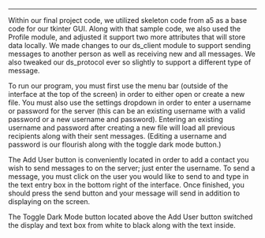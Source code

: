 _________________________________

Within our final project code, we utilized skeleton code from a5 as a base code for our tkinter GUI. Along with that sample code, we also used the Profile module, and adjusted it support two more attributes that will store data locally. We made changes to our ds_client module to support sending messages to another person as well as receiving new and all messages. We also tweaked our ds_protocol ever so slightly to support a different type of message.

To run our program, you must first use the menu bar (outside of the interface at the top of the screen) in order to either open or create a new file. You must also use the settings dropdown in order to enter a username or password for the server (this can be an existing username with a valid password or a new username and password). Entering an existing username and password after creating a new file will load all previous recipients along with their sent messages.
(Editing a username and password is our flourish along with the toggle dark mode button.)

The Add User button is conveniently located in order to add a contact you wish to send messages to on the server; just enter the username. To send a message, you must click on the user you would like to send to and type in the text entry box in the bottom right of the interface. Once finished, you should press the send button and your message will send in addition to displaying on the screen.

The Toggle Dark Mode button located above the Add User button switched the display and text box from white to black along with the text inside. 